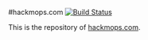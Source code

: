 #hackmops.com [![Build Status](https://travis-ci.org/chrifpa/hackmopscom.svg?branch=master)](https://travis-ci.org/chrifpa/hackmopscom)

This is the repository of [hackmops.com](http://hackmops.com).
